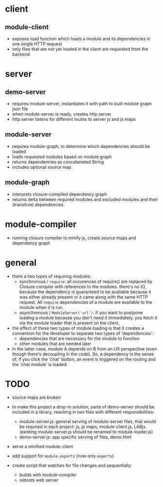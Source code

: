 client
=========

module-client
------------

- exposes load function which loads a module and its dependencies in one single HTTP request
- only files that are not yet loaded in the client are requested from the backend


server
=========

demo-server
------------

- requires module-server, instantiates it with path to built module graph json file
- when module-server is ready, creates http server
- http server listens for different routes to server js and js maps

module-server
-----------

- requires module-graph, to determine which dependencies should be loaded
- loads requested modules based on module graph
- returns dependencies as concatenated String
- includes optional source map

module-graph
-----------

- interprets closure-compiled dependency graph
- returns delta between required modules and excluded modules and their
  (transitive) dependencies


module-compiler
=========

- running closure compiler to minify js, create source maps and dependency graph



general
============

- there a two types of requiring modules:
  - synchronous / `require`: all occurences of require() are replaced by Closure compiler with
    references to the modules. there's no IO, because the dependency is guaranteed to
    be available because it was either already present or it came along with the same
    HTTP request. All `require` dependencies of a module are available to the module
    when it is run.
  - asynchronous / `ModuleServer('url')`: if you want to postpone loading a module because you don't
    need it immediately, you fetch it via the module loader that is present on the
    client. 
- the effect of these two types of module loading is that it creates a convention for
  the developer to separate two types of 'dependencies':
  - dependencies that are necessary for the module to function
  - other modules that are needed later
- in the latter case, module A depends on B from an UX perspective (even though there's
  decoupling in the code). So, a dependency is the sense of, if you click the 'chat' 
  button, an event is triggered on the routing and the 'chat module' is loaded.


TODO
==========

- source maps are broken

- to make this project a drop-in solution, parts of demo-server should be included 
  in a library, resulting in two files with different responsibilities:
  - module-server.js: general serving of module-server files, that would be required 
    in each project: js, js maps, module-client.js, LABjs (existing module-server.js
    should be renamed to module-loader.js)
  - demo-server.js: app specific serving of files, demo.html

- serve a minified module-client

- add support for `module.exports` (now only `exports`)

- create script that watches for file changes and sequentially:
  - builds with module-compiler
  - reboots web server